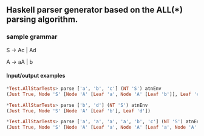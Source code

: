 ## Haskell parser generator based on the ALL(*) parsing algorithm.

### sample grammar

S -> Ac | Ad

A -> aA | b

#### Input/output examples


```haskell
*Test.AllStarTests> parse ['a', 'b', 'c'] (NT 'S') atnEnv
(Just True, Node 'S' [Node 'A' [Leaf 'a', Node 'A' [Leaf 'b']], Leaf 'c'])
```

```haskell
*Test.AllStarTests> parse ['b', 'd'] (NT 'S') atnEnv
(Just True, Node 'S' [Node 'A' [Leaf 'b'], Leaf 'd'])
```


```haskell
*Test.AllStarTests> parse ['a', 'a', 'a', 'a', 'b', 'c'] (NT 'S') atnEnv
(Just True, Node 'S' [Node 'A' [Leaf 'a', Node 'A' [Leaf 'a', Node 'A' [Leaf 'a', Node 'A' [Leaf 'a', Node 'A' [Leaf 'b']]]]], Leaf 'c'])
```